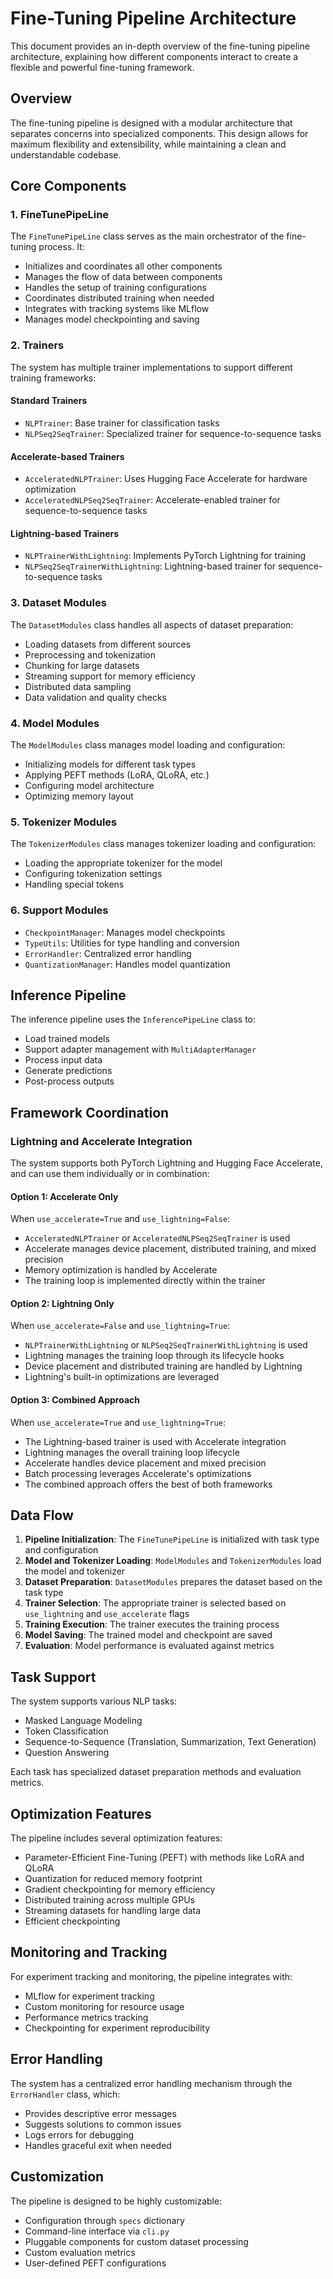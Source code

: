 # Fine-Tuning Pipeline Architecture

This document provides an in-depth overview of the fine-tuning pipeline architecture, explaining how different components interact to create a flexible and powerful fine-tuning framework.

## Overview

The fine-tuning pipeline is designed with a modular architecture that separates concerns into specialized components. This design allows for maximum flexibility and extensibility, while maintaining a clean and understandable codebase.

## Core Components

### 1. FineTunePipeLine

The `FineTunePipeLine` class serves as the main orchestrator of the fine-tuning process. It:

- Initializes and coordinates all other components
- Manages the flow of data between components
- Handles the setup of training configurations
- Coordinates distributed training when needed
- Integrates with tracking systems like MLflow
- Manages model checkpointing and saving

### 2. Trainers

The system has multiple trainer implementations to support different training frameworks:

#### Standard Trainers
- `NLPTrainer`: Base trainer for classification tasks
- `NLPSeq2SeqTrainer`: Specialized trainer for sequence-to-sequence tasks

#### Accelerate-based Trainers
- `AcceleratedNLPTrainer`: Uses Hugging Face Accelerate for hardware optimization
- `AcceleratedNLPSeq2SeqTrainer`: Accelerate-enabled trainer for sequence-to-sequence tasks

#### Lightning-based Trainers
- `NLPTrainerWithLightning`: Implements PyTorch Lightning for training
- `NLPSeq2SeqTrainerWithLightning`: Lightning-based trainer for sequence-to-sequence tasks

### 3. Dataset Modules

The `DatasetModules` class handles all aspects of dataset preparation:

- Loading datasets from different sources
- Preprocessing and tokenization
- Chunking for large datasets
- Streaming support for memory efficiency
- Distributed data sampling
- Data validation and quality checks

### 4. Model Modules

The `ModelModules` class manages model loading and configuration:

- Initializing models for different task types
- Applying PEFT methods (LoRA, QLoRA, etc.)
- Configuring model architecture
- Optimizing memory layout

### 5. Tokenizer Modules

The `TokenizerModules` class manages tokenizer loading and configuration:

- Loading the appropriate tokenizer for the model
- Configuring tokenization settings
- Handling special tokens

### 6. Support Modules

- `CheckpointManager`: Manages model checkpoints
- `TypeUtils`: Utilities for type handling and conversion
- `ErrorHandler`: Centralized error handling
- `QuantizationManager`: Handles model quantization

## Inference Pipeline

The inference pipeline uses the `InferencePipeLine` class to:

- Load trained models
- Support adapter management with `MultiAdapterManager`
- Process input data
- Generate predictions
- Post-process outputs

## Framework Coordination

### Lightning and Accelerate Integration

The system supports both PyTorch Lightning and Hugging Face Accelerate, and can use them individually or in combination:

#### Option 1: Accelerate Only
When `use_accelerate=True` and `use_lightning=False`:
- `AcceleratedNLPTrainer` or `AcceleratedNLPSeq2SeqTrainer` is used
- Accelerate manages device placement, distributed training, and mixed precision
- Memory optimization is handled by Accelerate
- The training loop is implemented directly within the trainer

#### Option 2: Lightning Only
When `use_accelerate=False` and `use_lightning=True`:
- `NLPTrainerWithLightning` or `NLPSeq2SeqTrainerWithLightning` is used
- Lightning manages the training loop through its lifecycle hooks
- Device placement and distributed training are handled by Lightning
- Lightning's built-in optimizations are leveraged

#### Option 3: Combined Approach
When `use_accelerate=True` and `use_lightning=True`:
- The Lightning-based trainer is used with Accelerate integration
- Lightning manages the overall training loop lifecycle
- Accelerate handles device placement and mixed precision
- Batch processing leverages Accelerate's optimizations
- The combined approach offers the best of both frameworks

## Data Flow

1. **Pipeline Initialization**: The `FineTunePipeLine` is initialized with task type and configuration
2. **Model and Tokenizer Loading**: `ModelModules` and `TokenizerModules` load the model and tokenizer
3. **Dataset Preparation**: `DatasetModules` prepares the dataset based on the task type
4. **Trainer Selection**: The appropriate trainer is selected based on `use_lightning` and `use_accelerate` flags
5. **Training Execution**: The trainer executes the training process
6. **Model Saving**: The trained model and checkpoint are saved
7. **Evaluation**: Model performance is evaluated against metrics

## Task Support

The system supports various NLP tasks:
- Masked Language Modeling
- Token Classification
- Sequence-to-Sequence (Translation, Summarization, Text Generation)
- Question Answering

Each task has specialized dataset preparation methods and evaluation metrics.

## Optimization Features

The pipeline includes several optimization features:
- Parameter-Efficient Fine-Tuning (PEFT) with methods like LoRA and QLoRA
- Quantization for reduced memory footprint
- Gradient checkpointing for memory efficiency
- Distributed training across multiple GPUs
- Streaming datasets for handling large data
- Efficient checkpointing

## Monitoring and Tracking

For experiment tracking and monitoring, the pipeline integrates with:
- MLflow for experiment tracking
- Custom monitoring for resource usage
- Performance metrics tracking
- Checkpointing for experiment reproducibility

## Error Handling

The system has a centralized error handling mechanism through the `ErrorHandler` class, which:
- Provides descriptive error messages
- Suggests solutions to common issues
- Logs errors for debugging
- Handles graceful exit when needed

## Customization

The pipeline is designed to be highly customizable:
- Configuration through `specs` dictionary
- Command-line interface via `cli.py`
- Pluggable components for custom dataset processing
- Custom evaluation metrics
- User-defined PEFT configurations 
